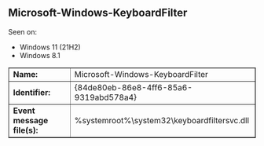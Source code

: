 ## Microsoft-Windows-KeyboardFilter

Seen on:
* Windows 11 (21H2)
* Windows 8.1

<table border="1" class="docutils">
  <tbody>
    <tr>
      <td><b>Name:</b></td>
      <td>Microsoft-Windows-KeyboardFilter</td>
    </tr>
    <tr>
      <td><b>Identifier:</b></td>
      <td>{84de80eb-86e8-4ff6-85a6-9319abd578a4}</td>
    </tr>
    <tr>
      <td><b>Event message file(s):</b></td>
      <td>%systemroot%\system32\keyboardfiltersvc.dll</td>
    </tr>
  </tbody>
</table>

&nbsp;

